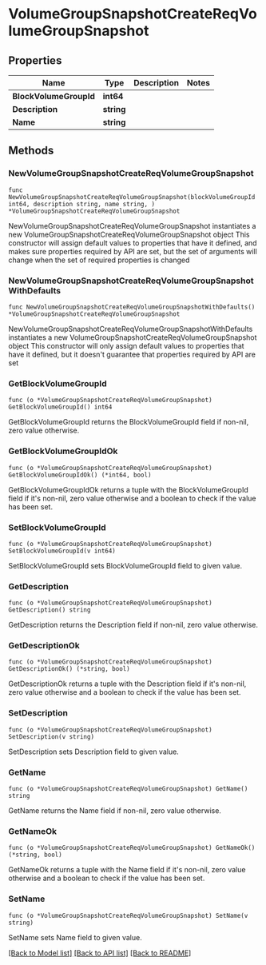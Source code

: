 # VolumeGroupSnapshotCreateReqVolumeGroupSnapshot

## Properties

Name | Type | Description | Notes
------------ | ------------- | ------------- | -------------
**BlockVolumeGroupId** | **int64** |  | 
**Description** | **string** |  | 
**Name** | **string** |  | 

## Methods

### NewVolumeGroupSnapshotCreateReqVolumeGroupSnapshot

`func NewVolumeGroupSnapshotCreateReqVolumeGroupSnapshot(blockVolumeGroupId int64, description string, name string, ) *VolumeGroupSnapshotCreateReqVolumeGroupSnapshot`

NewVolumeGroupSnapshotCreateReqVolumeGroupSnapshot instantiates a new VolumeGroupSnapshotCreateReqVolumeGroupSnapshot object
This constructor will assign default values to properties that have it defined,
and makes sure properties required by API are set, but the set of arguments
will change when the set of required properties is changed

### NewVolumeGroupSnapshotCreateReqVolumeGroupSnapshotWithDefaults

`func NewVolumeGroupSnapshotCreateReqVolumeGroupSnapshotWithDefaults() *VolumeGroupSnapshotCreateReqVolumeGroupSnapshot`

NewVolumeGroupSnapshotCreateReqVolumeGroupSnapshotWithDefaults instantiates a new VolumeGroupSnapshotCreateReqVolumeGroupSnapshot object
This constructor will only assign default values to properties that have it defined,
but it doesn't guarantee that properties required by API are set

### GetBlockVolumeGroupId

`func (o *VolumeGroupSnapshotCreateReqVolumeGroupSnapshot) GetBlockVolumeGroupId() int64`

GetBlockVolumeGroupId returns the BlockVolumeGroupId field if non-nil, zero value otherwise.

### GetBlockVolumeGroupIdOk

`func (o *VolumeGroupSnapshotCreateReqVolumeGroupSnapshot) GetBlockVolumeGroupIdOk() (*int64, bool)`

GetBlockVolumeGroupIdOk returns a tuple with the BlockVolumeGroupId field if it's non-nil, zero value otherwise
and a boolean to check if the value has been set.

### SetBlockVolumeGroupId

`func (o *VolumeGroupSnapshotCreateReqVolumeGroupSnapshot) SetBlockVolumeGroupId(v int64)`

SetBlockVolumeGroupId sets BlockVolumeGroupId field to given value.


### GetDescription

`func (o *VolumeGroupSnapshotCreateReqVolumeGroupSnapshot) GetDescription() string`

GetDescription returns the Description field if non-nil, zero value otherwise.

### GetDescriptionOk

`func (o *VolumeGroupSnapshotCreateReqVolumeGroupSnapshot) GetDescriptionOk() (*string, bool)`

GetDescriptionOk returns a tuple with the Description field if it's non-nil, zero value otherwise
and a boolean to check if the value has been set.

### SetDescription

`func (o *VolumeGroupSnapshotCreateReqVolumeGroupSnapshot) SetDescription(v string)`

SetDescription sets Description field to given value.


### GetName

`func (o *VolumeGroupSnapshotCreateReqVolumeGroupSnapshot) GetName() string`

GetName returns the Name field if non-nil, zero value otherwise.

### GetNameOk

`func (o *VolumeGroupSnapshotCreateReqVolumeGroupSnapshot) GetNameOk() (*string, bool)`

GetNameOk returns a tuple with the Name field if it's non-nil, zero value otherwise
and a boolean to check if the value has been set.

### SetName

`func (o *VolumeGroupSnapshotCreateReqVolumeGroupSnapshot) SetName(v string)`

SetName sets Name field to given value.



[[Back to Model list]](../README.md#documentation-for-models) [[Back to API list]](../README.md#documentation-for-api-endpoints) [[Back to README]](../README.md)


